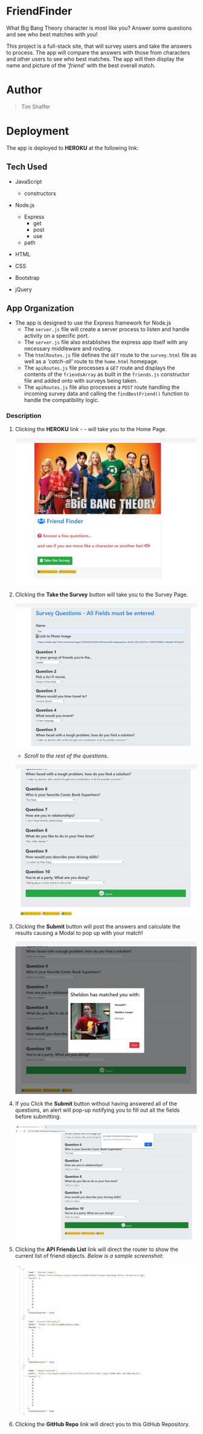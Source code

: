 # FriendFinder
What Big Bang Theory character is most like you?  Answer some questions and see who best matches with you!

This project is a full-stack site, that will survey users and take the answers to process.  The app will compare the answers with those from characters and other users to see who best matches. The app will then display the name and picture of the *'friend'* with the best overall match.  

# Author 
> Tim Shaffer

# Deployment
The app is deployed to **HEROKU** at the following link: 

## Tech Used

* JavaScript
    * constructors

* Node.js
    * Express
        * get 
        * post
        * use
    * path

* HTML 
* CSS
* Bootstrap
* jQuery

## App Organization

* The app is designed to use the Express framework for Node.js
    * The `server.js` file will create a server process to listen and handle activity on a specific port.
    * The `server.js` file also establishes the express app itself with any necessary middleware and routing.
    * The `htmlRoutes.js` file defines the *`GET`* route to the `survey.html` file as well as a *'catch-all'* route to the `home.html` homepage.
    * The `apiRoutes.js` file processes a *`GET`* route and displays the contents of the `friendsArray` as built in the `friends.js` constructor file and added onto with surveys being taken.  
    * The `apiRoutes.js` file also processes a *`POST`* route handling the incoming survey data and calling the `findBestFriend()` function to handle the compatibility logic.

### Description

1. Clicking the **HEROKU** link -  - will take you to the Home Page.

    ![Screenshot for starting the app](/app/public/assets/images/home.jpg)

1. Clicking the **Take the Survey** button will take you to the Survey Page.

    ![Screenshot for the Survey Page](/app/public/assets/images/initial_survey.jpg)

    * *Scroll to the rest of the questions.*

    ![Screenshot for the Survey Page](/app/public/assets/images/final_survey.jpg)

1. Clicking the **Submit** button will post the answers and calculate the results causing a Modal to pop up with your match!

    ![Screenshot for the Results Page](/app/public/assets/images/results_modal.jpg)

1. If you Click the **Submit** button without having answered all of the questions, an alert will pop-up notifying you to fill out all the fields before submitting.

    ![Screenshot for the Results Page](/app/public/assets/images/alert.jpg)

1. Clicking the **API Friends List** link will direct the router to show the current list of friend objects.  *Below is a sample screenshot:*

    ![Screenshot for sample of the friendsArray](/app/public/assets/images/sample_friends_array.jpg)

1. Clicking the **GitHub Repo** link will direct you to this GitHub Repository.  